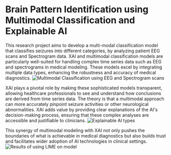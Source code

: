 # Brain Pattern Identification using Multimodal Classification and Explainable AI
This research project aims to develop a multi-modal classification model that classifies seizures into different categories, by analyzing patient EEG scans and Spectrogram data. XAI and multimodal classification models are particularly well-suited for handling complex time series data such as EEG and spectrograms in medical modeling. These models excel by integrating multiple data types, enhancing the robustness and accuracy of medical diagnostics.
![Multimodal Classification using EEG and Spectrogram scans](/Users/koushani/Documents/UB-COURSEWORK/SPRING24/XAI_HMS_KAGGLE/CODING/CODE/images/output.png "EEG-Spectrogram scan")

XAI plays a pivotal role by making these sophisticated models transparent, allowing healthcare professionals to see and understand how conclusions are derived from time series data. The theory is that a multimodal approach can more accurately pinpoint seizure activities or other neurological abnormalities. XAI adds value by providing clear explanations of the AI's decision-making process, ensuring that these complex analyses are accessible and justifiable to clinicians.
![Explainable AI types](/Users/koushani/Documents/UB-COURSEWORK/SPRING24/XAI_HMS_KAGGLE/CODING/CODE/images/63e243b32140887161db7551_Holistic-AI-Infographic-Explainability-of-The-Technical-Components.jpg "XAI")

This synergy of multimodal modeling with XAI not only pushes the boundaries of what is achievable in medical diagnostics but also builds trust and facilitates wider adoption of AI technologies in clinical settings.
![Results of using LIME on model](/Users/koushani/Documents/UB-COURSEWORK/SPRING24/XAI_HMS_KAGGLE/CODING/CODE/images/results.png "Intial Results")

